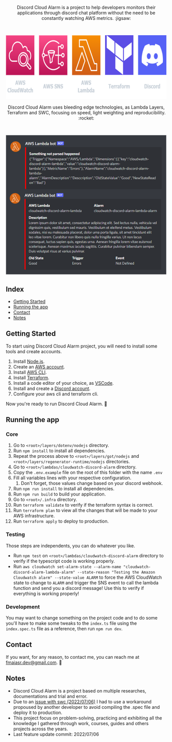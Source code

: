 <p align="center">
  Discord Cloud Alarm is a project to help developers monitors their applications through discord chat platform without the need to be constantly watching AWS metrics. :jigsaw: 
</p>

<br />

<p align="center">
  <img src=".github/technologies.png" alt="Technologies Logos" height="200" />
</p>

<p align="center">
  Discord Cloud Alarm uses bleeding edge technologies, as Lambda Layers, Terraform and SWC, focusing on speed, light weighting and reproducibility. :rocket:
</p>

<br />

<p align="center">
  <img src=".github/discordMessages.png" />
</p>

## Index
- [Getting Started][100]
- [Running the app][101]
- [Contact][102]
- [Notes][103]

[100]: #getting-started
[101]: #running-the-app
[102]: #contact
[103]: #notes

## Getting Started
To start using Discord Cloud Alarm project, you will need to install some tools and create accounts.

1. Install [Node.js](https://nodejs.org/en/).
2. Create an [AWS account](https://aws.amazon.com/).
3. Install [AWS CLI](https://aws.amazon.com/cli).
4. Install [Terraform](https://www.terraform.io/downloads).
5. Install a code editor of your choice, as [VSCode][201].
6. Install and create a [Discord account](https://discord.com/).
7. Configure your aws cli and terraform cli.

[201]: https://code.visualstudio.com/

Now you're ready to run Discord Cloud Alarm. :rocket:

## Running the app

### Core
1. Go to `<root>/layers/dotenv/nodejs` directory.
2. Run `npm install` to install all dependencies.
3. Repeat the process above to `<root>/layers/got/nodejs` and `<root>/layers/regenerator-runtime/nodejs` directories.
4. Go to `<root>/lambdas/cloudwatch-discord-alarm` directory.
5. Copy the `.env.example` file on the root of this folder with the name `.env`
6. Fill all variables lines with your respective configuration. 
   1. Don't forget, those values change based on your discord webhook.
7. Run `npm run install` to install all dependencies.
8. Run `npm run build` to build your application.
9. Go to `<root>/.infra` directory.
10. Run `terraform validate` to verify if the terraform syntax is correct.
11. Run `terraform plan` to view all the changes that will be made to your AWS infrastructure.
12. Run `terraform apply` to deploy to production.

### Testing
Those steps are independents, you can do whatever you like.

- Run `npm test` on `<root>/lambdas/cloudwatch-discord-alarm` directory to verify if the typescript code is working properly.
- Run `aws cloudwatch set-alarm-state --alarm-name "cloudwatch-discord-alarm-lambda-alarm" --state-reason "Testing the Amazon Cloudwatch alarm" --state-value ALARM` to force the AWS CloudWatch state to change to `ALARM` and trigger the SNS event to call the lambda function and send you a discord message! Use this to verify if everything is working properly!

### Development
You may want to change something on the project code and to do some you'll have to make some tweaks to the `index.ts` file using the `index.spec.ts` file as a reference, then run `npm run dev`.

## Contact
If you want, for any reason, to contact me, you can reach me at [fmaiasr.dev@gmail.com][400]. :email:

[400]: mailto:fmaiasr.dev@gmail.com?subject=Discord%20Cloud%20Alarm%20Github%20Project

## Notes
- Discord Cloud Alarm is a project based on multiple researches, documentations and trial and error.
- Due to an [issue with swc (2022/07/06)][500] I had to use a workaround propoused by another developer to avoid compiling the .spec file and deploy it to production.
- This project focus on problem-solving, practicing and exhibiting all the knowledge I gathered through work, courses, guides and others projects across the years.
- Last feature update commit: 2022/07/06
  
[500]: https://github.com/swc-project/jest/issues/62
